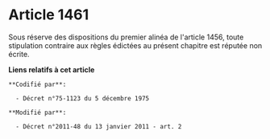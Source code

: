 # Article 1461

Sous réserve des dispositions du premier alinéa de l'article 1456, toute stipulation contraire aux règles édictées au présent
chapitre est réputée non écrite.

**Liens relatifs à cet article**

	**Codifié par**:

	  - Décret n°75-1123 du 5 décembre 1975

	**Modifié par**:

	  - Décret n°2011-48 du 13 janvier 2011 - art. 2
